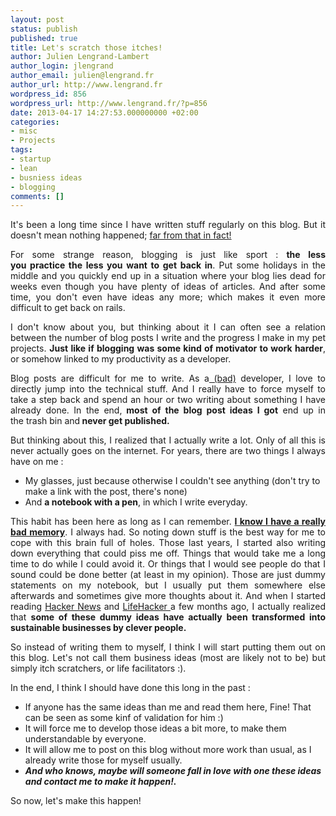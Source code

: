 ```yaml
---
layout: post
status: publish
published: true
title: Let's scratch those itches!
author: Julien Lengrand-Lambert
author_login: jlengrand
author_email: julien@lengrand.fr
author_url: http://www.lengrand.fr
wordpress_id: 856
wordpress_url: http://www.lengrand.fr/?p=856
date: 2013-04-17 14:27:53.000000000 +02:00
categories:
- misc
- Projects
tags:
- startup
- lean
- busniess ideas
- blogging
comments: []
---
```

<p style="text-align: justify;">It's been a long time since I have written stuff regularly on this blog. But it doesn't mean nothing happened; <a title="my github" href="https://github.com/jlengrand?tab=repositories" target="_blank">far from that in fact!</a></p>
<p style="text-align: justify;">For some strange reason, blogging is just like sport : <strong>the less you practice the less you want to get back in</strong>.
Put some holidays in the middle and you quickly end up in a situation where your blog lies dead for weeks even though you have plenty of ideas of articles.
And after some time, you don't even have ideas any more; which makes it even more difficult to get back on rails.</p>
<p style="text-align: justify;">I don't know about you, but thinking about it I can often see a relation between the number of blog posts I write and the progress I make in my pet projects. <strong>Just like if blogging was some kind of motivator to work harder</strong>, or somehow linked to my productivity as a developer.</p>
<p style="text-align: justify;">
Blog posts are difficult for me to write. As a<a title="bad developer" href="http://www.guynirpaz.com/2012/06/11/good-developer-bad-developer/" target="_blank"> (bad)</a> developer, I love to directly jump into the technical stuff. And I really have to force myself to take a step back and spend an hour or two writing about something I have already done. In the end,<strong> most of the blog post ideas I got</strong> end up in the trash bin and<strong> never get published.</strong></p>
<p style="text-align: justify;">But thinking about this, I realized that I actually write a lot. Only of all this is never actually goes on the internet.
For years, there are two things I always have on me :</p>

<ul>
	<li>My glasses, just because otherwise I couldn't see anything (don't try to make a link with the post, there's none)</li>
	<li>And <strong>a notebook with a pen</strong>, in which I write everyday.</li>
</ul>
<p style="text-align: justify;">This habit has been here as long as I can remember.
<a title="handle knowledge" href="http://www.lengrand.fr/2012/03/efficiently-handle-knowledge-as-a-computer-scientist/" target="_blank"><strong>I know I have a really bad memory</strong></a>. I always had. So noting down stuff is the best way for me to cope with this brain full of holes.
Those last years, I started also writing down everything that could piss me off. Things that would take me a long time to do while I could avoid it. Or things that I would see people do that I sound could be done better (at least in my opinion).
Those are just dummy statements on my notebook, but I usually put them somewhere else afterwards and sometimes give more thoughts about it.
And when I started reading <a title="HN" href="https://news.ycombinator.com/" target="_blank">Hacker News</a> and <a title="life hacker" href="http://lifehacker.com/recommended" target="_blank">LifeHacker </a>a few months ago, I actually realized that <strong>some of these dummy ideas have actually been transformed into sustainable businesses by clever people.</strong></p>
<p style="text-align: justify;">So instead of writing them to myself, I think I will start putting them out on this blog. Let's not call them business ideas (most are likely not to be) but simply itch scratchers, or life facilitators :).</p>
<p style="text-align: justify;">In the end, I think I should have done this long in the past :</p>

<ul>
	<li>If anyone has the same ideas than me and read them here, Fine! That can be seen as some kinf of validation for him :)</li>
	<li>It will force me to develop those ideas a bit more, to make them understandable by everyone.</li>
	<li>It will allow me to post on this blog without more work than usual, as I already write those for myself usually.</li>
	<li><strong><em id="__mceDel" style="text-align: justify;"><em id="__mceDel"><em id="__mceDel">And who knows, maybe will someone fall in love with one these ideas and contact me to make it happen!.</em></em></em></strong></li>
</ul>
<p style="text-align: justify;">So now, let's make this happen!</p>
